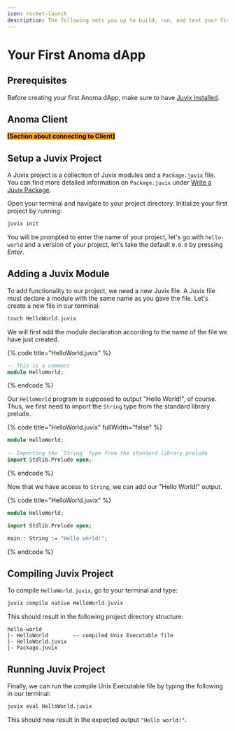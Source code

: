 ```yaml
---
icon: rocket-launch
description: The following sets you up to build, run, and test your first Anoma dApp.
---
```


# Your First Anoma dApp

## Prerequisites

Before creating your first Anoma dApp, make sure to have [Juvix installed](../getting-started/install-juvix.md).

## Anoma Client

<mark style="background-color:orange;">**\[Section about connecting to Client]**</mark>

## Setup a Juvix Project

A Juvix project is a collection of Juvix modules and a `Package.juvix` file. You can find more detailed information on `Package.juvix` under [Write a Juvix Package](write-a-juvix-package.md).

Open your terminal and navigate to your project directory. Initialize your first project by running:

```bash
juvix init
```

You will be prompted to enter the name of your project, let's go with `hello-world` and a version of your project, let's take the default `0.0.0` by pressing _Enter_.

## Adding a Juvix Module

To add functionality to our project, we need a new Juvix file. A Juvix file must declare a module with the same name as you gave the file. Let's create a new file in our terminal:

```bash
touch HelloWorld.juvix
```

We will first add the module declaration according to the name of the file we have just created.

{% code title="HelloWorld.juvix" %}
```agda
-- This is a comment
module HelloWorld;
```
{% endcode %}

Our `HelloWorld` program is supposed to output "Hello World!", of course. Thus, we first need to import the `String` type from the standard library prelude.

{% code title="HelloWorld.juvix" fullWidth="false" %}
```agda
module HelloWorld;
    
-- Importing the `String` type from the standard library prelude
import Stdlib.Prelude open; 
```
{% endcode %}

Now that we have access to `String`, we can add our "Hello World!" output.

{% code title="HelloWorld.juvix" %}
```agda
module HelloWorld;

import Stdlib.Prelude open;

main : String := "Hello world!";
```
{% endcode %}

## Compiling Juvix Project

To compile `HelloWorld.juvix`, go to your terminal and type:

```bash
juvix compile native HelloWorld.juvix
```

This should result in the following project directory structure:

```
hello-world
|- HelloWorld        -- compiled Unix Executable file
|- HelloWorld.juvix
|- Package.juvix
```

## Running Juvix Project

Finally, we can run the compile Unix Executable file by typing the following in our terminal:

```bash
juvix eval HelloWorld.juvix
```

This should now result in the expected output `"Hello world!"`.
